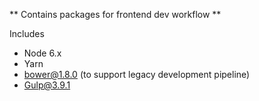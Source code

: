 ** Contains packages for frontend dev workflow **

Includes

* Node 6.x
* Yarn
* bower@1.8.0 (to support legacy development pipeline)
* Gulp@3.9.1
